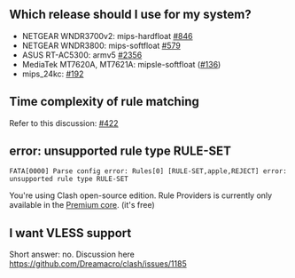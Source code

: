 ## Which release should I use for my system?
* NETGEAR WNDR3700v2: mips-hardfloat [#846](https://github.com/Dreamacro/clash/issues/846)
* NETGEAR WNDR3800: mips-softfloat [#579](https://github.com/Dreamacro/clash/issues/579)
* ASUS RT-AC5300: armv5 [#2356](https://github.com/Dreamacro/clash/issues/2356)
* MediaTek MT7620A, MT7621A: mipsle-softfloat ([#136](https://github.com/Dreamacro/clash/issues/136))
* mips_24kc: [#192](https://github.com/Dreamacro/clash/issues/192)

## Time complexity of rule matching
Refer to this discussion: [#422](https://github.com/Dreamacro/clash/issues/422)

## error: unsupported rule type RULE-SET

```
FATA[0000] Parse config error: Rules[0] [RULE-SET,apple,REJECT] error: unsupported rule type RULE-SET
```

You're using Clash open-source edition. Rule Providers is currently only available in the [Premium core](https://github.com/Dreamacro/clash/releases/tag/premium). (it's free)

## I want VLESS support

Short answer: no. Discussion here https://github.com/Dreamacro/clash/issues/1185